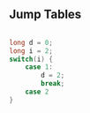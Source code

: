 ## Jump Tables

``` C

long d = 0;
long i = 2;
switch(i) {
	case 1:
		d = 2;
		break;
	case 2
}
```
